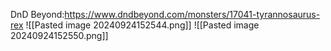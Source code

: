 DnD Beyond:https://www.dndbeyond.com/monsters/17041-tyrannosaurus-rex
![[Pasted image 20240924152544.png]]
![[Pasted image 20240924152550.png]]